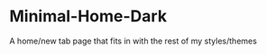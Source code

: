 Minimal-Home-Dark
=================

A home/new tab page that fits in with the rest of my styles/themes
